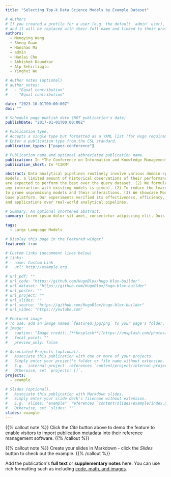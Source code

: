 ```yaml
---
title: "Selecting Top-k Data Science Models by Example Dataset"

# Authors
# If you created a profile for a user (e.g. the default `admin` user), write the username (folder name) here
# and it will be replaced with their full name and linked to their profile.
authors:
  - Mengying Wang
  - Sheng Guan
  - Hanchao Ma
  - admin
  - Haolai Che
  - Abhishek Daundkar
  - Alp Sehirlioglu
  - Yinghui Wu

# Author notes (optional)
# author_notes:
#   - "Equal contribution"
#   - "Equal contribution"

date: "2023-10-01T00:00:00Z"
doi: ""

# Schedule page publish date (NOT publication's date).
publishDate: "2017-01-01T00:00:00Z"

# Publication type.
# Accepts a single type but formatted as a YAML list (for Hugo requirements).
# Enter a publication type from the CSL standard.
publication_types: ["paper-conference"]

# Publication name and optional abbreviated publication name.
publication: In *The Conference on Information and Knowledge Management (CIKM)*
publication_short: In *CIKM*

abstract: Data analytical pipelines routinely involve various domain-specific data science models. Such models require expensive manual or training effort and often incur expensive validation costs (e.g., via scientific simulation analysis). Meanwhile, high-value models remain to be ad-hocly created, isolated, and underutilized for a broad community. Searching and accessing proper models for data analysis pipelines is desirable yet challenging for users without domain knowledge. This paper introduces ModsNet, a novel MODel SelectioN framework that only requires an Example daTaset. (1) We investigate the following problem, Given a library of pre-trained
models, a limited amount of historical observations of their performance, and an “example” dataset as a query, return 𝑘 models that
are expected to perform the best over the query dataset. (2) We formulate a regression problem and introduce a knowledge-enhanced framework using a model-data interaction graph. Unlike traditional methods, (1) ModsNet uses a dynamic, cost-bounded “probe-andselect” strategy to incrementally identify promising pre-trained models in a strict cold-start scenario (when a new dataset without
any interaction with existing models is given). (2) To reduce the learning cost, we develop a clustering-based sparsification strategy
to prune unpromising models and their interactions. (3) We showcase ModsNet built on top of a crowdsourced materials knowledge
base platform. Our experiments verified its effectiveness, efficiency,
and applications over real-world analytical pipelines.

# Summary. An optional shortened abstract.
summary: Lorem ipsum dolor sit amet, consectetur adipiscing elit. Duis posuere tellus ac convallis placerat. Proin tincidunt magna sed ex sollicitudin condimentum.

tags:
  - Large Language Models

# Display this page in the Featured widget?
featured: true

# Custom links (uncomment lines below)
# links:
# - name: Custom Link
#   url: http://example.org

# url_pdf: ""
# url_code: "https://github.com/HugoBlox/hugo-blox-builder"
# url_dataset: "https://github.com/HugoBlox/hugo-blox-builder"
# url_poster: ""
# url_project: ""
# url_slides: ""
# url_source: "https://github.com/HugoBlox/hugo-blox-builder"
# url_video: "https://youtube.com"

# Featured image
# To use, add an image named `featured.jpg/png` to your page's folder.
# image:
#   caption: "Image credit: [**Unsplash**](https://unsplash.com/photos/pLCdAaMFLTE)"
#   focal_point: ""
#   preview_only: false

# Associated Projects (optional).
#   Associate this publication with one or more of your projects.
#   Simply enter your project's folder or file name without extension.
#   E.g. `internal-project` references `content/project/internal-project/index.md`.
#   Otherwise, set `projects: []`.
projects:
  - example

# Slides (optional).
#   Associate this publication with Markdown slides.
#   Simply enter your slide deck's filename without extension.
#   E.g. `slides: "example"` references `content/slides/example/index.md`.
#   Otherwise, set `slides: ""`.
slides: example
---
```


{{% callout note %}}
Click the _Cite_ button above to demo the feature to enable visitors to import publication metadata into their reference management software.
{{% /callout %}}

{{% callout note %}}
Create your slides in Markdown - click the _Slides_ button to check out the example.
{{% /callout %}}

Add the publication's **full text** or **supplementary notes** here. You can use rich formatting such as including [code, math, and images](https://docs.hugoblox.com/content/writing-markdown-latex/).
